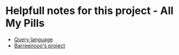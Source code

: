 # Helpfull notes for this project - All My Pills

* [Query language](https://developers.google.com/chart/interactive/docs/querylanguage)
* [Barreeirooo's project](https://github.com/barreeeiroo/USC-Horarios-ETSE/tree/main/horarios/src)
